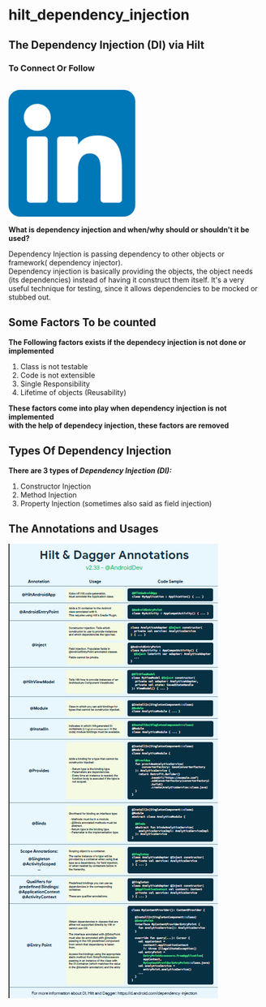# hilt_dependency_injection

<h2>The Dependency Injection (DI) via Hilt</h2>
<p>
<h3 style={text-align: right}>To Connect Or Follow</h3>
<br/>
<a href="https://www.linkedin.com/in/fahadammar/" target="_blank">
<img src="linkedin.png" width="250px" heigh="100px" alt="Fahad Ammar LinkedIn"/>
</a>
<p>
<p>
<strong>
What is dependency injection and when/why should or shouldn't it be used?
</strong>
</p>

<p>
Dependency Injection is passing dependency to other objects or framework( dependency injector).
<br/>
Dependency injection is basically providing the objects, the object needs (its dependencies) instead of having it construct them itself. It's a very useful technique for testing, since it allows dependencies to be mocked or stubbed out.
</p>

<h2> Some Factors To be counted</h2>
<p>
<strong>The Following factors exists if the dependecy injection is not done or implemented</strong>
<br/>
<ol>
<li> Class is not testable </li>
<li> Code is not extensible </li>
<li> Single Responsibility </li>
<li> Lifetime of objects (Reusability) </li>
</ol>

<strong> These factors come into play when dependency injection is not implemented </strong>
<br/>
<strong> with the help of dependecy injection, these factors are removed </strong>

<p>

<h2> Types Of Dependency Injection </h2>
<p>
<strong> There are 3 types of <i>Dependency Injection (DI):</i> </strong>
<ol>
<li>Constructor Injection</li>
<li>Method Injection</li>
<li>Property Injection (sometimes also said as field injection)</li>
</ol>

</p>

<h2> The Annotations and Usages </h2>
<img src="d_i.png"/>
